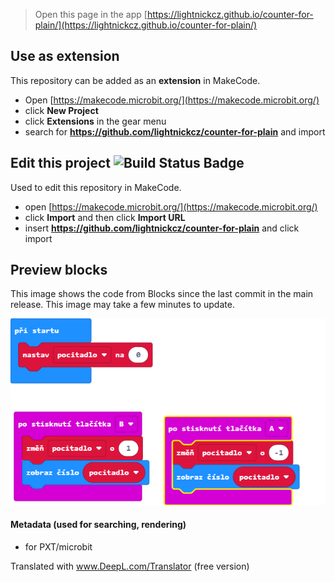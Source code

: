 > Open this page in the app [https://lightnickcz.github.io/counter-for-plain/](https://lightnickcz.github.io/counter-for-plain/)

## Use as extension

This repository can be added as an **extension** in MakeCode.

* Open [https://makecode.microbit.org/](https://makecode.microbit.org/)
* click **New Project**
* click **Extensions** in the gear menu
* search for **https://github.com/lightnickcz/counter-for-plain** and import

## Edit this project ![Build Status Badge](https://github.com/lightnickcz/counter-for-plain/workflows/MakeCode/badge.svg)

Used to edit this repository in MakeCode.

* open [https://makecode.microbit.org/](https://makecode.microbit.org/)
* click **Import** and then click **Import URL**
* insert **https://github.com/lightnickcz/counter-for-plain** and click import

## Preview blocks

This image shows the code from Blocks since the last commit in the main release.
This image may take a few minutes to update.

![Rendered preview of Blocks](https://github.com/lightnickcz/counter-for-plain/raw/master/.github/makecode/blocks.png)

#### Metadata (used for searching, rendering)

* for PXT/microbit
<script src="https://makecode.com/gh-pages-embed.js"></script><script>makeCodeRender("{{ site.makecode.home_url }}", "{{ site.github.owner_name }}/{{ site.github.repository_name }}");</script>


Translated with www.DeepL.com/Translator (free version)